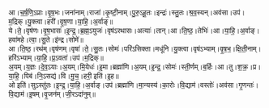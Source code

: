 

  
आ।च॒र्ष॒णि॒ऽप्राः।वृ॒ष॒भः।जना॑नाम्।राजा॑।कृ॒ष्टी॒नाम्।पु॒रु॒ऽहू॒तः।इन्द्रः॑।स्तु॒तः।श्र॒व॒स्यन्।अव॑सा।उप॑।म॒द्रिक्।यु॒क्त्वा।हरी॑।वृ॒ष॒णा।या॒हि॒।अ॒र्वाङ्॥  
ये।ते॒।वृष॑णः।वृ॒ष॒भासः॑।इ॒न्द्र॒।ब्र॒ह्म॒ऽयुजः॑।वृष॑ऽरथासः।अत्याः॑।तान्।आ।ति॒ष्ठ॒।तेभिः॑।आ।या॒हि॒।अ॒र्वाङ्।हवा॑महे।त्वा॒।सु॒ते।इ॑न्द्र।सोमे॑॥  
आ।ति॒ष्ठ॒।रथ॑म्।वृष॑णम्।वृषा॑।ते॒।सु॒तः।सोमः॑।परि॑ऽसिक्ता।मधू॑नि।यु॒क्त्वा।वृष॑ऽभ्याम्।वृ॒ष॒भ॒।क्षि॒ती॒नाम्।हरि॑ऽभ्याम्।या॒हि॒।प्र॒ऽवता॑।उप॑।म॒द्रिक्॥  
अ॒यम्।य॒ज्ञः।दे॒व॒ऽयाः।अ॒यम्।मि॒येधः॑।इ॒मा।ब्रह्मा॑णि।अ॒यम्।इ॒न्द्र॒।सोमः॑।स्ती॒र्णम्।ब॒र्हिः।आ।तु।श॒क्र॒।प्र।या॒हि॒।पिब॑।नि॒ऽसद्य॑।वि।मु॒च॒।हरी॒ इति॑।इ॒ह॥  
ओ इति॑।सुऽस्तु॑तः।इ॒न्द्र॒।या॒हि॒।अ॒र्वाङ्।उप॑।ब्रह्मा॑णि।मा॒न्यस्य॑।का॒रोः।वि॒द्याम॑।वस्तोः॑।अव॑सा।गृ॒णन्तः॑।वि॒द्याम॑।इ॒षम्।वृ॒जन॑म्।जी॒रऽदा॑नुम्॥  
